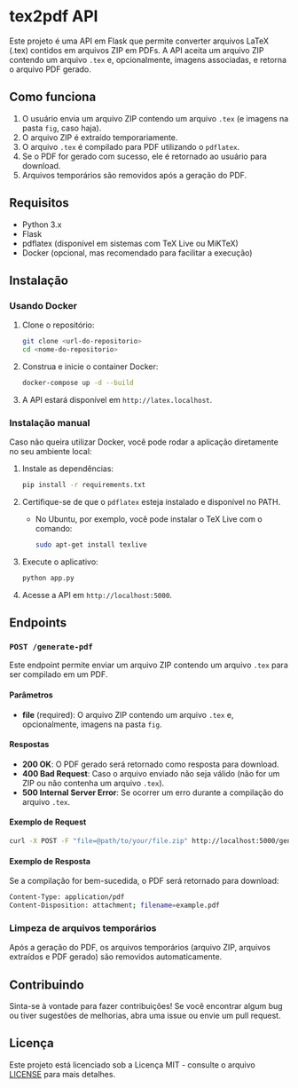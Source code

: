 
# tex2pdf API

Este projeto é uma API em Flask que permite converter arquivos LaTeX (.tex) contidos em arquivos ZIP em PDFs. A API aceita um arquivo ZIP contendo um arquivo `.tex` e, opcionalmente, imagens associadas, e retorna o arquivo PDF gerado.

## Como funciona

1. O usuário envia um arquivo ZIP contendo um arquivo `.tex` (e imagens na pasta `fig`, caso haja).
2. O arquivo ZIP é extraído temporariamente.
3. O arquivo `.tex` é compilado para PDF utilizando o `pdflatex`.
4. Se o PDF for gerado com sucesso, ele é retornado ao usuário para download.
5. Arquivos temporários são removidos após a geração do PDF.

## Requisitos

- Python 3.x
- Flask
- pdflatex (disponível em sistemas com TeX Live ou MiKTeX)
- Docker (opcional, mas recomendado para facilitar a execução)

## Instalação

### Usando Docker

1. Clone o repositório:

   ```bash
   git clone <url-do-repositorio>
   cd <nome-do-repositorio>
   ```

2. Construa e inicie o container Docker:

   ```bash
   docker-compose up -d --build
   ```

3. A API estará disponível em `http://latex.localhost`.

### Instalação manual

Caso não queira utilizar Docker, você pode rodar a aplicação diretamente no seu ambiente local:

1. Instale as dependências:

   ```bash
   pip install -r requirements.txt
   ```

2. Certifique-se de que o `pdflatex` esteja instalado e disponível no PATH.
   
   - No Ubuntu, por exemplo, você pode instalar o TeX Live com o comando:
     
     ```bash
     sudo apt-get install texlive
     ```

3. Execute o aplicativo:

   ```bash
   python app.py
   ```

4. Acesse a API em `http://localhost:5000`.

## Endpoints

### `POST /generate-pdf`

Este endpoint permite enviar um arquivo ZIP contendo um arquivo `.tex` para ser compilado em um PDF.

#### Parâmetros

- **file** (required): O arquivo ZIP contendo um arquivo `.tex` e, opcionalmente, imagens na pasta `fig`.

#### Respostas

- **200 OK**: O PDF gerado será retornado como resposta para download.
- **400 Bad Request**: Caso o arquivo enviado não seja válido (não for um ZIP ou não contenha um arquivo `.tex`).
- **500 Internal Server Error**: Se ocorrer um erro durante a compilação do arquivo `.tex`.

#### Exemplo de Request

```bash
curl -X POST -F "file=@path/to/your/file.zip" http://localhost:5000/generate-pdf
```

#### Exemplo de Resposta

Se a compilação for bem-sucedida, o PDF será retornado para download:

```bash
Content-Type: application/pdf
Content-Disposition: attachment; filename=example.pdf
```

### Limpeza de arquivos temporários

Após a geração do PDF, os arquivos temporários (arquivo ZIP, arquivos extraídos e PDF gerado) são removidos automaticamente.

## Contribuindo

Sinta-se à vontade para fazer contribuições! Se você encontrar algum bug ou tiver sugestões de melhorias, abra uma issue ou envie um pull request.

## Licença

Este projeto está licenciado sob a Licença MIT - consulte o arquivo [LICENSE](LICENSE) para mais detalhes.
